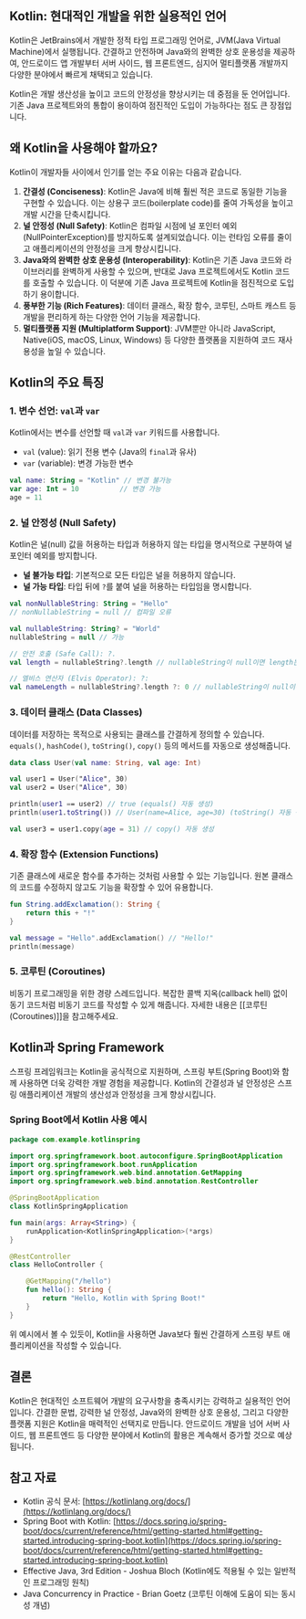 ## Kotlin: 현대적인 개발을 위한 실용적인 언어

Kotlin은 JetBrains에서 개발한 정적 타입 프로그래밍 언어로, JVM(Java Virtual Machine)에서 실행됩니다. 간결하고 안전하며 Java와의 완벽한 상호 운용성을 제공하여, 안드로이드 앱 개발부터 서버 사이드, 웹 프론트엔드, 심지어 멀티플랫폼 개발까지 다양한 분야에서 빠르게 채택되고 있습니다.

Kotlin은 개발 생산성을 높이고 코드의 안정성을 향상시키는 데 중점을 둔 언어입니다. 기존 Java 프로젝트와의 통합이 용이하여 점진적인 도입이 가능하다는 점도 큰 장점입니다.

## 왜 Kotlin을 사용해야 할까요?

Kotlin이 개발자들 사이에서 인기를 얻는 주요 이유는 다음과 같습니다.

1.  **간결성 (Conciseness)**: Kotlin은 Java에 비해 훨씬 적은 코드로 동일한 기능을 구현할 수 있습니다. 이는 상용구 코드(boilerplate code)를 줄여 가독성을 높이고 개발 시간을 단축시킵니다.
2.  **널 안정성 (Null Safety)**: Kotlin은 컴파일 시점에 널 포인터 예외(NullPointerException)를 방지하도록 설계되었습니다. 이는 런타임 오류를 줄이고 애플리케이션의 안정성을 크게 향상시킵니다.
3.  **Java와의 완벽한 상호 운용성 (Interoperability)**: Kotlin은 기존 Java 코드와 라이브러리를 완벽하게 사용할 수 있으며, 반대로 Java 프로젝트에서도 Kotlin 코드를 호출할 수 있습니다. 이 덕분에 기존 Java 프로젝트에 Kotlin을 점진적으로 도입하기 용이합니다.
4.  **풍부한 기능 (Rich Features)**: 데이터 클래스, 확장 함수, 코루틴, 스마트 캐스트 등 개발을 편리하게 하는 다양한 언어 기능을 제공합니다.
5.  **멀티플랫폼 지원 (Multiplatform Support)**: JVM뿐만 아니라 JavaScript, Native(iOS, macOS, Linux, Windows) 등 다양한 플랫폼을 지원하여 코드 재사용성을 높일 수 있습니다.

## Kotlin의 주요 특징

### 1. 변수 선언: `val`과 `var`

Kotlin에서는 변수를 선언할 때 `val`과 `var` 키워드를 사용합니다.

*   `val` (value): 읽기 전용 변수 (Java의 `final`과 유사)
*   `var` (variable): 변경 가능한 변수

```kotlin
val name: String = "Kotlin" // 변경 불가능
var age: Int = 10          // 변경 가능
age = 11
```

### 2. 널 안정성 (Null Safety)

Kotlin은 널(null) 값을 허용하는 타입과 허용하지 않는 타입을 명시적으로 구분하여 널 포인터 예외를 방지합니다.

*   **널 불가능 타입**: 기본적으로 모든 타입은 널을 허용하지 않습니다.
*   **널 가능 타입**: 타입 뒤에 `?`를 붙여 널을 허용하는 타입임을 명시합니다.

```kotlin
val nonNullableString: String = "Hello"
// nonNullableString = null // 컴파일 오류

val nullableString: String? = "World"
nullableString = null // 가능

// 안전 호출 (Safe Call): ?.
val length = nullableString?.length // nullableString이 null이면 length는 null

// 엘비스 연산자 (Elvis Operator): ?:
val nameLength = nullableString?.length ?: 0 // nullableString이 null이면 0 반환
```

### 3. 데이터 클래스 (Data Classes)

데이터를 저장하는 목적으로 사용되는 클래스를 간결하게 정의할 수 있습니다. `equals()`, `hashCode()`, `toString()`, `copy()` 등의 메서드를 자동으로 생성해줍니다.

```kotlin
data class User(val name: String, val age: Int)

val user1 = User("Alice", 30)
val user2 = User("Alice", 30)

println(user1 == user2) // true (equals() 자동 생성)
println(user1.toString()) // User(name=Alice, age=30) (toString() 자동 생성)

val user3 = user1.copy(age = 31) // copy() 자동 생성
```

### 4. 확장 함수 (Extension Functions)

기존 클래스에 새로운 함수를 추가하는 것처럼 사용할 수 있는 기능입니다. 원본 클래스의 코드를 수정하지 않고도 기능을 확장할 수 있어 유용합니다.

```kotlin
fun String.addExclamation(): String {
    return this + "!"
}

val message = "Hello".addExclamation() // "Hello!"
println(message)
```

### 5. 코루틴 (Coroutines)

비동기 프로그래밍을 위한 경량 스레드입니다. 복잡한 콜백 지옥(callback hell) 없이 동기 코드처럼 비동기 코드를 작성할 수 있게 해줍니다. 자세한 내용은 [[코루틴 (Coroutines)]]을 참고해주세요.

## Kotlin과 Spring Framework

스프링 프레임워크는 Kotlin을 공식적으로 지원하며, 스프링 부트(Spring Boot)와 함께 사용하면 더욱 강력한 개발 경험을 제공합니다. Kotlin의 간결성과 널 안정성은 스프링 애플리케이션 개발의 생산성과 안정성을 크게 향상시킵니다.

### Spring Boot에서 Kotlin 사용 예시

```kotlin
package com.example.kotlinspring

import org.springframework.boot.autoconfigure.SpringBootApplication
import org.springframework.boot.runApplication
import org.springframework.web.bind.annotation.GetMapping
import org.springframework.web.bind.annotation.RestController

@SpringBootApplication
class KotlinSpringApplication

fun main(args: Array<String>) {
    runApplication<KotlinSpringApplication>(*args)
}

@RestController
class HelloController {

    @GetMapping("/hello")
    fun hello(): String {
        return "Hello, Kotlin with Spring Boot!"
    }
}
```

위 예시에서 볼 수 있듯이, Kotlin을 사용하면 Java보다 훨씬 간결하게 스프링 부트 애플리케이션을 작성할 수 있습니다.

## 결론

Kotlin은 현대적인 소프트웨어 개발의 요구사항을 충족시키는 강력하고 실용적인 언어입니다. 간결한 문법, 강력한 널 안정성, Java와의 완벽한 상호 운용성, 그리고 다양한 플랫폼 지원은 Kotlin을 매력적인 선택지로 만듭니다. 안드로이드 개발을 넘어 서버 사이드, 웹 프론트엔드 등 다양한 분야에서 Kotlin의 활용은 계속해서 증가할 것으로 예상됩니다.

## 참고 자료

*   Kotlin 공식 문서: [https://kotlinlang.org/docs/](https://kotlinlang.org/docs/)
*   Spring Boot with Kotlin: [https://docs.spring.io/spring-boot/docs/current/reference/html/getting-started.html#getting-started.introducing-spring-boot.kotlin](https://docs.spring.io/spring-boot/docs/current/reference/html/getting-started.html#getting-started.introducing-spring-boot.kotlin)
*   Effective Java, 3rd Edition - Joshua Bloch (Kotlin에도 적용될 수 있는 일반적인 프로그래밍 원칙)
*   Java Concurrency in Practice - Brian Goetz (코루틴 이해에 도움이 되는 동시성 개념)